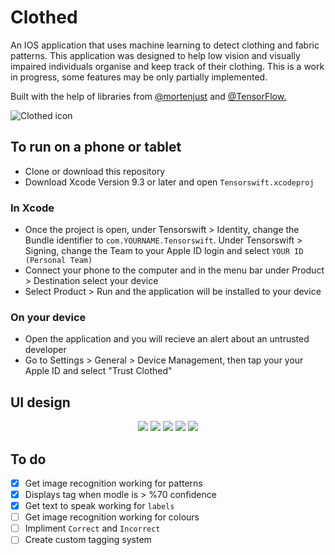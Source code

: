 # Clothed
An IOS application that uses machine learning to detect clothing and fabric patterns. This application was designed to help low vision and visually impaired individuals organise and keep track of their clothing. This is a work in progress, some features may be only partially implemented. 

Built with the help of libraries from <a href="https://github.com/mortenjust/trainer-mac">@mortenjust</a> and <a href="https://github.com/tensorflow/tensorflow">@TensorFlow.</a>

![Clothed icon](https://s3-ap-southeast-2.amazonaws.com/www.sophgdn.com/github-images/clothed-icon.png)

## To run on a phone or tablet
* Clone or download this repository
* Download Xcode Version 9.3 or later and open `Tensorswift.xcodeproj`

### In Xcode
* Once the project is open, under Tensorswift > Identity, change the Bundle identifier to `com.YOURNAME.Tensorswift`. Under Tensorswift > Signing, change the Team to your Apple ID login and select `YOUR ID (Personal Team)` 
* Connect your phone to the computer and in the menu bar under Product > Destination select your device
* Select Product > Run and the application will be installed to your device

### On your device
* Open the application and you will recieve an alert about an untrusted developer
* Go to Settings > General > Device Management, then tap your your Apple ID and select "Trust Clothed" 

## UI design 
<p align="center">
 <img src="https://s3-ap-southeast-2.amazonaws.com/www.sophgdn.com/github-images/clothed-6.png" />
  
<img src="https://s3-ap-southeast-2.amazonaws.com/www.sophgdn.com/github-images/clothed-1.png" />
<img src="https://s3-ap-southeast-2.amazonaws.com/www.sophgdn.com/github-images/clothed-2.png" />
<img src="https://s3-ap-southeast-2.amazonaws.com/www.sophgdn.com/github-images/clothed-5.png" />
<img src="https://s3-ap-southeast-2.amazonaws.com/www.sophgdn.com/github-images/clothed-4.png" />
</p>


## To do  
- [x] Get image recognition working for patterns
- [x] Displays tag when modle is > %70 confidence 
- [x] Get text to speak working for `labels`
- [ ] Get image recognition working for colours
- [ ] Impliment `Correct` and `Incorrect`
- [ ] Create custom tagging system
